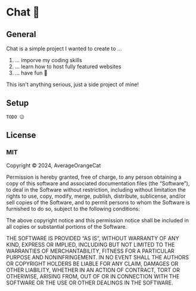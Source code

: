 # Chat 🎉

## General

Chat is a simple project I wanted to create to ...

1. ... imporve my coding skills
2. ... learn how to host fully featured websites
3. ... have fun 🥳

This isn't anything serious, just a side project of mine!

## Setup

    TODO 😉

## License

### MIT

Copyright © 2024, AverageOrangeCat

Permission is hereby granted, free of charge, to any person obtaining a copy of this software and associated documentation files (the “Software”), to deal in the Software without restriction, including without limitation the rights to use, copy, modify, merge, publish, distribute, sublicense, and/or sell copies of the Software, and to permit persons to whom the Software is furnished to do so, subject to the following conditions:

The above copyright notice and this permission notice shall be included in all copies or substantial portions of the Software.

THE SOFTWARE IS PROVIDED “AS IS”, WITHOUT WARRANTY OF ANY KIND, EXPRESS OR IMPLIED, INCLUDING BUT NOT LIMITED TO THE WARRANTIES OF MERCHANTABILITY, FITNESS FOR A PARTICULAR PURPOSE AND NONINFRINGEMENT. IN NO EVENT SHALL THE AUTHORS OR COPYRIGHT HOLDERS BE LIABLE FOR ANY CLAIM, DAMAGES OR OTHER LIABILITY, WHETHER IN AN ACTION OF CONTRACT, TORT OR OTHERWISE, ARISING FROM, OUT OF OR IN CONNECTION WITH THE SOFTWARE OR THE USE OR OTHER DEALINGS IN THE SOFTWARE.
